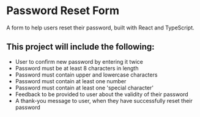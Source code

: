 # Password Reset Form
A form to help users reset their password, built with React and TypeScript.

## This project will include the following: 
- User to confirm new password by entering it twice
- Password must be at least 8 characters in length
- Password must contain upper and lowercase characters
- Password must contain at least one number
- Password must contain at least one 'special character' 
- Feedback to be provided to user about the validity of their password
- A thank-you message to user, when they have successfully reset their password